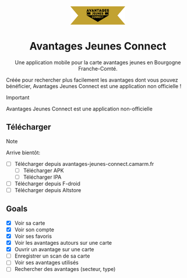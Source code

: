 <div align="center">
<br>
<img alt="Icon" src="public/welcome.png" height="50">

# Avantages Jeunes Connect
Une application mobile pour la carte avantages jeunes en Bourgogne Franche-Comté.

</div>

Créée pour rechercher plus facilement les avantages dont vous pouvez bénéficier, Avantages Jeunes Connect est une application non officielle !


> [!IMPORTANT]   
> Avantages Jeunes Connect est une application non-officielle


## Télécharger


> [!NOTE]   
> Arrive bientôt:
> - [ ] Télécharger depuis avantages-jeunes-connect.camarm.fr
>   - [ ] Télécharger APK
>   - [ ] Télécharger IPA
> - [ ] Télécharger depuis F-droid
> - [ ] Télécharger depuis Altstore


## Goals

- [x] Voir sa carte
- [x] Voir son compte
- [x] Voir ses favoris
- [x] Voir les avantages autours sur une carte
- [x] Ouvrir un avantage sur une carte
- [ ] Enregistrer un scan de sa carte
- [ ] Voir ses avantages utilisés
- [ ] Rechercher des avantages (secteur, type)

